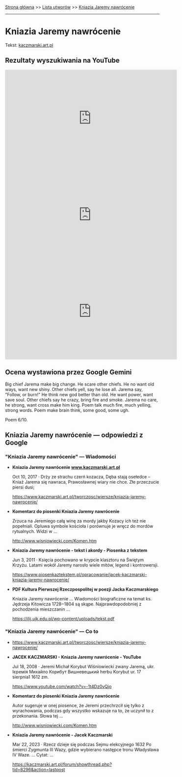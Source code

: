 [Strona główna](../index.md) >> [Lista utworów](../list.md) >> [Kniazia Jaremy nawrócenie](206.md)

---

# Kniazia Jaremy nawrócenie

Tekst: [kaczmarski.art.pl](https://www.kaczmarski.art.pl/tworczosc/wiersze/kniazia-jaremy-nawrocenie/)

## Rezultaty wyszukiwania na YouTube

<iframe width="560" height="315" src="https://www.youtube.com/embed/-1t4Dz0vQjo?si=IdontcarewhotheIRSsendsImnotpayingtaxes" title="YouTube video player" frameborder="0" allow="accelerometer; autoplay; clipboard-write; encrypted-media; gyroscope; picture-in-picture; web-share" referrerpolicy="strict-origin-when-cross-origin" allowfullscreen></iframe>

<iframe width="560" height="315" src="https://www.youtube.com/embed/NTNcxGVgn9I?si=IdontcarewhotheIRSsendsImnotpayingtaxes" title="YouTube video player" frameborder="0" allow="accelerometer; autoplay; clipboard-write; encrypted-media; gyroscope; picture-in-picture; web-share" referrerpolicy="strict-origin-when-cross-origin" allowfullscreen></iframe>

<iframe width="560" height="315" src="https://www.youtube.com/embed/LTinTCpPhAU?si=IdontcarewhotheIRSsendsImnotpayingtaxes" title="YouTube video player" frameborder="0" allow="accelerometer; autoplay; clipboard-write; encrypted-media; gyroscope; picture-in-picture; web-share" referrerpolicy="strict-origin-when-cross-origin" allowfullscreen></iframe>

## Ocena wystawiona przez Google Gemini

Big chief Jarema make big change. He scare other chiefs. He no want old ways, want new shiny. Other chiefs yell, say he lose all. Jarema say, "Follow, or burn!" He think new god better than old. He want power, want save soul. Other chiefs say he crazy, bring fire and smoke. Jarema no care, he strong, want cross make him king. Poem talk much fire, much yelling, strong words. Poem make brain think, some good, some ugh.

Poem 6/10.


## Kniazia Jaremy nawrócenie — odpowiedzi z Google

### "Kniazia Jaremy nawrócenie" — Wiadomości

- **Kniazia Jaremy nawrócenie www.kaczmarski.art.pl**

    Oct 10, 2017  ·  Drży ze strachu czerń kozacza, Dęba stają osełedce – Kniaź Jarema się nawraca, Prawosławnej wiary nie chce. Złe przeczucie piersi dusi; 

   <https://www.kaczmarski.art.pl/tworczosc/wiersze/kniazia-jaremy-nawrocenie/>
- **Komentarz do piosenki Kniazia Jaremy nawrócenie**

    Zrzuca na Jeremiego całą winę za mordy jakby Kozacy ich też nie popełniali. Opluwa symbole kościoła i porównuje je wręcz do mordów rytualnych. Widzi w ... 

   <http://www.wisniowiecki.com/Komen.htm>
- **Kniazia Jaremy nawrócenie - tekst i akordy - Piosenka z tekstem**

    Jun 3, 2011  ·  Księcia pochowano w krypcie klasztoru na Świętym Krzyżu. Latami wokół Jaremy narosło wiele mitów, legend i kontrowersji. 

   <https://www.piosenkaztekstem.pl/opracowanie/jacek-kaczmarski-kniazia-jaremy-nawrocenie/>
- **PDF Kultura Pierwszej Rzeczpospolitej w poezji Jacka Kaczmarskiego**

    Kniazia Jaremy nawrócenie ... Wiadomości biograficzne na temat ks. Jędrzeja Kitowicza 1728‒1804 są skąpe. Najprawdopodobniej z pochodzenia mieszczanin ... 

   <https://ilij.ujk.edu.pl/wp-content/uploads/tekst.pdf>

### "Kniazia Jaremy nawrócenie" — Co to

- <https://www.kaczmarski.art.pl/tworczosc/wiersze/kniazia-jaremy-nawrocenie/>
- **JACEK KACZMARSKI - Kniazia Jaremy nawrócenie - YouTube**

    Jul 18, 2008  ·  Jeremi Michał Korybut Wiśniowiecki zwany Jaremą, ukr. Ієремія Михайло Корибут Вишневецький herbu Korybut ur. 17 sierpnia1 1612 zm. 

   <https://www.youtube.com/watch?v=-1t4Dz0vQjo>
- **Komentarz do piosenki Kniazia Jaremy nawrócenie**

    Autor sugeruje w onej piosence, że Jeremi przechrzcił się tylko z wyrachowania, podczas gdy wszystko wskazuje na to, że uczynił to z przekonania. Słowa tej ... 

   <http://www.wisniowiecki.com/Komen.htm>
- **Kniazia Jaremy nawrócenie - Jacek Kaczmarski**

    Mar 22, 2023  ·  Rzecz dzieje się podczas Sejmu elekcyjnego 1632 Po śmierci Zygmunta III Wazy, gdzie wybierano następce tronu Władysława IV Waze. ... Cytat: ... 

   <https://kaczmarski.art.pl/forum/showthread.php?tid=8296&action=lastpost>

